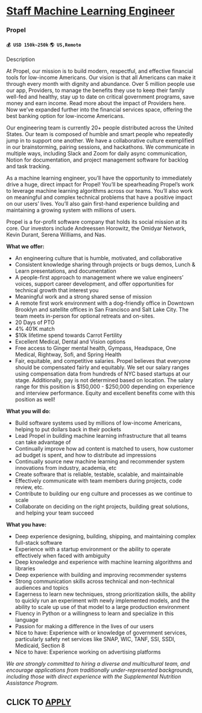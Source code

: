 # [Staff Machine Learning Engineer](https://www.remotewlb.com/apply/staff-machine-learning-engineer-91425)  
### Propel  
#### `💰 USD 150k~250k` `🌎 US,Remote`  

Description

At Propel, our mission is to build modern, respectful, and effective financial tools for low-income Americans. Our vision is that all Americans can make it through every month with dignity and abundance. Over 5 million people use our app, Providers, to manage the benefits they use to keep their family well-fed and healthy, stay up to date on critical government programs, save money and earn income. Read more about the impact of Providers here. Now we’ve expanded further into the financial services space, offering the best banking option for low-income Americans.

Our engineering team is currently 20+ people distributed across the United States. Our team is composed of humble and smart people who repeatedly jump in to support one another. We have a collaborative culture exemplified in our brainstorming, pairing sessions, and hackathons. We communicate in multiple ways, including Slack and Zoom for daily async communication, Notion for documentation, and project management software for backlog and task tracking.

As a machine learning engineer, you’ll have the opportunity to immediately drive a huge, direct impact for Propel! You’ll be spearheading Propel’s work to leverage machine learning algorithms across our teams. You’ll also work on meaningful and complex technical problems that have a positive impact on our users’ lives. You’ll also gain first-hand experience building and maintaining a growing system with millions of users.

Propel is a for-profit software company that holds its social mission at its core. Our investors include Andreessen Horowitz, the Omidyar Network, Kevin Durant, Serena Williams, and Nas.

**What we offer:**

  * An engineering culture that is humble, motivated, and collaborative 
  * Consistent knowledge sharing through projects or bugs demos, Lunch & Learn presentations, and documentation
  * A people-first approach to management where we value engineers’ voices, support career development, and offer opportunities for technical growth that interest you
  * Meaningful work and a strong shared sense of mission
  * A remote first work environment with a dog-friendly office in Downtown Brooklyn and satellite offices in San Francisco and Salt Lake City. The team meets in-person for optional retreats and on-sites.
  * 20 Days of PTO
  * 4% 401K match
  * $10k lifetime spend towards Carrot Fertility
  * Excellent Medical, Dental and Vision options
  * Free access to Ginger mental health, Gympass, Headspace, One Medical, Rightway, Sofi, and Spring Health
  * Fair, equitable, and competitive salaries. Propel believes that everyone should be compensated fairly and equitably. We set our salary ranges using compensation data from hundreds of NYC based startups at our stage. Additionally, pay is not determined based on location. The salary range for this position is $150,000 - $250,000 depending on experience and interview performance. Equity and excellent benefits come with this position as well!

 **What you will do:**

  * Build software systems used by millions of low-income Americans, helping to put dollars back in their pockets
  * Lead Propel in building machine learning infrastructure that all teams can take advantage of
  * Continually improve how ad content is matched to users, how customer ad budget is spent, and how to distribute ad impressions
  * Continually source new machine learning and recommender system innovations from industry, academia, etc
  * Create software that is reliable, testable, scalable, and maintainable
  * Effectively communicate with team members during projects, code review, etc.
  * Contribute to building our eng culture and processes as we continue to scale
  * Collaborate on deciding on the right projects, building great solutions, and helping your team succeed

 **What you have:**

  * Deep experience designing, building, shipping, and maintaining complex full-stack software
  * Experience with a startup environment or the ability to operate effectively when faced with ambiguity
  * Deep knowledge and experience with machine learning algorithms and libraries
  * Deep experience with building and improving recommender systems
  * Strong communication skills across technical and non-technical audiences and topics
  * Eagerness to learn new techniques, strong prioritization skills, the ability to quickly run an experiment with newly implemented models, and the ability to scale up use of that model to a large production environment
  * Fluency in Python or a willingness to learn and specialize in this language
  * Passion for making a difference in the lives of our users
  * Nice to have: Experience with or knowledge of government services, particularly safety net services like SNAP, WIC, TANF, SSI, SSDI, Medicaid, Section 8
  * Nice to have: Experience working on advertising platforms

 _We are strongly committed to hiring a diverse and multicultural team, and encourage applications from traditionally under-represented backgrounds, including those with direct experience with the Supplemental Nutrition Assistance Program._

  
## CLICK TO [APPLY](https://www.remotewlb.com/apply/staff-machine-learning-engineer-91425)

